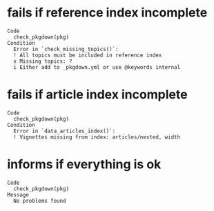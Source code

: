 # fails if reference index incomplete

    Code
      check_pkgdown(pkg)
    Condition
      Error in `check_missing_topics()`:
      ! All topics must be included in reference index
      x Missing topics: ?
      i Either add to _pkgdown.yml or use @keywords internal

# fails if article index incomplete

    Code
      check_pkgdown(pkg)
    Condition
      Error in `data_articles_index()`:
      ! Vignettes missing from index: articles/nested, width

# informs if everything is ok

    Code
      check_pkgdown(pkg)
    Message
      No problems found

